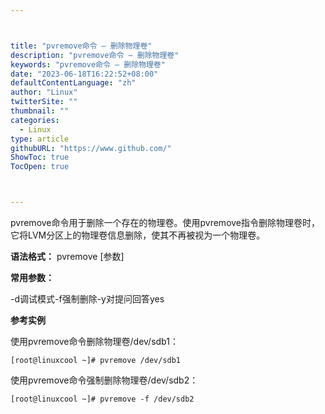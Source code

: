 ```yaml
---



title: "pvremove命令 – 删除物理卷"
description: "pvremove命令 – 删除物理卷"
keywords: "pvremove命令 – 删除物理卷"
date: "2023-06-18T16:22:52+08:00"
defaultContentLanguage: "zh"
author: "Linux"
twitterSite: ""
thumbnail: ""
categories:
  - Linux
type: article
githubURL: "https://www.github.com/"
ShowToc: true
TocOpen: true



---
```


pvremove命令用于删除一个存在的物理卷。使用pvremove指令删除物理卷时，它将LVM分区上的物理卷信息删除，使其不再被视为一个物理卷。

**语法格式：** pvremove [参数]

**常用参数：**

-d调试模式-f强制删除-y对提问回答yes

**参考实例**

使用pvremove命令删除物理卷/dev/sdb1：

```
[root@linuxcool ~]# pvremove /dev/sdb1
```

使用pvremove命令强制删除物理卷/dev/sdb2：

```
[root@linuxcool ~]# pvremove -f /dev/sdb2
```